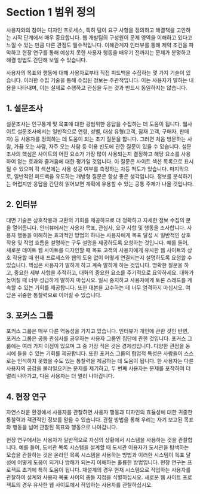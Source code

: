 # Section 1 범위 정의

사용자와의 참여는 디자인 프로세스, 특히 팀이 요구 사항을 정의하고 해결책을 고안하는 시작 단계에서 매우 중요합니다. 웹 개발팀의 구성원이 문제 영역을 이해하고 있다고 느낄 수 있는 만큼 다른 관점도 필수적입니다. 이해관계자 인터뷰를 통해 제약 조건을 파악하고 현장 연구를 통해 예상치 못한 사용자 행동을 배우기 전까지는 문제가 분명하고 해결 방법도 간단해 보일 수 있습니다.

사용자의 목표와 행동에 대해 사용자로부터 직접 피드백을 수집하는 몇 가지 기술이 있습니다. 이러한 수집 기술을 통해 수집된 정보는 주관적입니다. 이는 사용자가 말하는 내용을 나타내며, 이는 실제로 수행하고 관심을 두는 것과 반드시 동일하지는 않습니다.

## 1. 설문조사

설문조사는 인구통계 및 목표에 대한 광범위한 응답을 수집하는 데 도움이 됩니다. 웹사이트 설문조사에서는 일반적으로 연령, 성별, 대상 유형(고객, 잠재 고객, 구매자, 판매자) 등 사용자를 정의하는 데 도움이 되는 초기 질문을 합니다. 그러면 처음 방문하는 사람, 가끔 오는 사람, 자주 오는 사람 등 이용 빈도에 관한 질문이 있을 수 있습니다. 설문 조사의 핵심은 사이트의 어떤 요소가 가장 많이 사용되는지 결정하고 해당 요소를 사용하여 얻는 효과와 즐거움에 대한 평가일 것입니다. 이 질문은 사이트 섹션 목록으로 표시될 수 있으며 각 섹션에는 사용 성공 여부를 측정하는 차등 척도가 있습니다. 마지막으로, 일반적인 피드백을 유도하는 개방형 질문은 항상 좋은 생각입니다. 정보를 분석하기는 어렵지만 응답을 간단히 읽어보면 계획에 유용할 수 있는 공통 주제가 나올 것입니다.

## 2. 인터뷰

대면 기술은 상호작용과 교환의 기회를 제공하므로 더 정확하고 자세한 정보 수집의 문을 열어줍니다. 인터뷰에서는 사용자 목표, 관심사, 요구 사항 및 행동을 조사합니다. 사용자 행동을 이해하는 효과적인 방법의 하나는 사용자에게 목표 달성 시 일반적인 상호 작용 및 작업 흐름을 설명하는 구두 설명을 제공하도록 요청하는 것입니다. 예를 들어, 새로운 데이트 웹 사이트를 디자인할 때 목표 고객의 사용자에게 유사한 웹 사이트와 상호 작용할 때 현재 프로세스와 웹의 도움 없이 어떻게 연결되는지 설명하도록 요청할 수 있습니다. 핵심은 사용자가 말하게 하고 계속 말하게 하는 것입니다. 명확한 질문을 하고, 중요한 세부 사항을 추적하고, 대화의 중요한 요소를 주기적으로 요약하세요. 대화가 늦어질 때 너무 성급하게 말하지 마십시오. 일시 중지하고 사용자에게 토론 스레드를 계속할 수 있는 기회를 제공합니다. 또한 대본을 고수하는 데 너무 엄격하지 마십시오. 여담은 귀중한 통찰력으로 이어질 수 있습니다.

## 3. 포커스 그룹

포커스 그룹은 매우 다른 역동성을 가지고 있습니다. 인터뷰가 개인에 관한 것인 반면, 포커스 그룹은 공동 관심사를 공유하는 사용자 그룹인 집단에 관한 것입니다. 포커스 그룹에는 여러 가지 이점이 있으며 그 중 가장 적은 것은 경제성입니다. 다양한 관점을 동시에 들을 수 있는 기회를 제공합니다. 또한 포커스 그룹의 협업적 특성은 사람들이 스스로는 인식하지 못했을 수도 있는 통찰력을 제공하는 데 도움이 됩니다. 한 사용자는 다른 사용자의 공감을 불러일으키는 문제를 제기하고, 두 번째 사용자는 문제를 포착하여 더 멀리 나아가고, 다음 사용자는 더 멀리 나아갑니다.

## 4. 현장 연구

자연스러운 환경에서 사용자를 관찰하면 사용자 행동과 디자인의 효율성에 대한 귀중한 통찰력과 객관적인 정보를 얻을 수 있습니다. 관찰 방법을 통해 우리는 자기 보고된 목표와 행동을 넘어 관찰된 목표와 행동으로 나아갑니다.

현장 연구에서는 사용자가 일반적으로 자신의 상황에서 시스템을 사용하는 것을 관찰합니다. 예를 들어, 도서관 목록 시스템을 설계할 때 도서관 이용자가 도서관을 탐색하는 모습을 관찰하는 것은 온라인 목록 시스템을 사용하는 방법과 이러한 시스템이 목표 달성에 어떻게 도움이 되거나 방해가 되는지 이해하는 훌륭한 방법입니다. 현장 연구는 프로젝트 초기에 특히 도움이 됩니다. 재설계의 경우 현재 시스템으로 작업하는 사용자를 관찰하여 설계와 사용자 목표 사이의 충돌 지점을 식별하십시오. 새로운 웹 사이트 프로젝트의 경우 유사한 웹 사이트에서 작업하는 사용자를 관찰하십시오.
